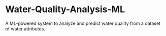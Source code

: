 # Water-Quality-Analysis-ML
A ML-powered system to analyze and predict water quality from a dataset of water attributes.
